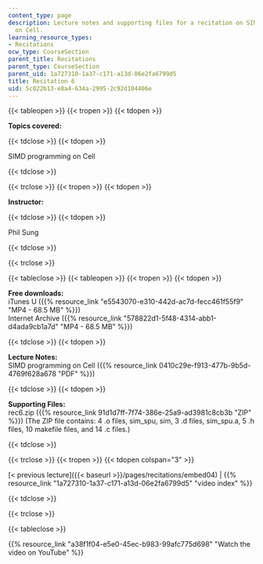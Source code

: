 ```yaml
---
content_type: page
description: Lecture notes and supporting files for a recitation on SIMD programming
  on Cell.
learning_resource_types:
- Recitations
ocw_type: CourseSection
parent_title: Recitations
parent_type: CourseSection
parent_uid: 1a727310-1a37-c171-a13d-06e2fa6799d5
title: Recitation 6
uid: 5c022b13-e8a4-634a-2995-2c92d104406e
---
```


{{< tableopen >}}
{{< tropen >}}
{{< tdopen >}}


**Topics covered:**


{{< tdclose >}}
{{< tdopen >}}


SIMD programming on Cell


{{< tdclose >}}

{{< trclose >}}
{{< tropen >}}
{{< tdopen >}}


**Instructor:**


{{< tdclose >}}
{{< tdopen >}}


Phil Sung


{{< tdclose >}}

{{< trclose >}}

{{< tableclose >}}
{{< tableopen >}}
{{< tropen >}}
{{< tdopen >}}


**Free downloads:**  
iTunes U ({{% resource_link "e5543070-e310-442d-ac7d-fecc461f55f9" "MP4 - 68.5 MB" %}})  
Internet Archive ({{% resource_link "578822d1-5f48-4314-abb1-d4ada9cb1a7d" "MP4 - 68.5 MB" %}})


{{< tdclose >}}
{{< tdopen >}}


**Lecture Notes:**  
SIMD programming on Cell ({{% resource_link 0410c29e-f913-477b-9b5d-4769f628a678 "PDF" %}})


{{< tdclose >}}
{{< tdopen >}}


**Supporting Files:**  
rec6.zip ({{% resource_link 91d1d7ff-7f74-386e-25a9-ad3981c8cb3b "ZIP" %}}) (The ZIP file contains: 4 .o files, sim\_spu, sim, 3 .d files, sim\_spu.a, 5 .h files, 10 makefile files, and 14 .c files.)


{{< tdclose >}}

{{< trclose >}}
{{< tropen >}}
{{< tdopen colspan="3" >}}


[\< previous lecture]({{< baseurl >}}/pages/recitations/embed04) | {{% resource_link "1a727310-1a37-c171-a13d-06e2fa6799d5" "video index" %}}


{{< tdclose >}}

{{< trclose >}}

{{< tableclose >}}

{{% resource_link "a38f1f04-e5e0-45ec-b983-99afc775d698" "Watch the video on YouTube" %}}